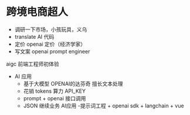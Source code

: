 # 跨境电商超人

- 调研一下市场，小孩玩具，义乌 
- translate AI 代码 
- 定价  openai 定价（经济学家）
- 写文案 openai prompt engineer

aigc 前端工程师初体验

- AI 应用
    - 基于大模型 
        OPENAI的达芬奇 擅长文本处理 
    - 花销
        tokens 算力
        API_KEY
    - prompt + openai 接口调用
    - JSON 继续业务
AI应用
-提示词工程 + openai sdk + langchain + vue

